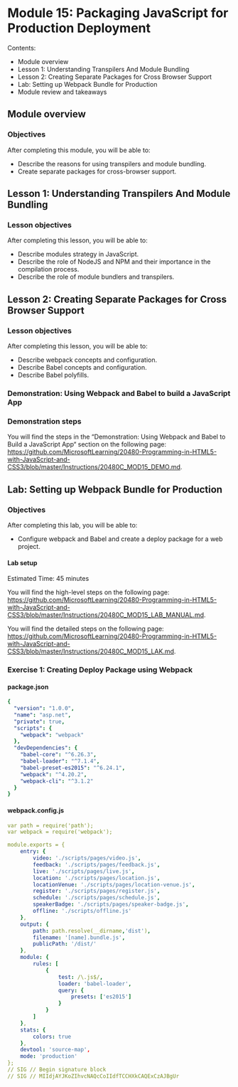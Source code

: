 Module 15: Packaging JavaScript for Production Deployment
=== 
Contents:
- Module overview
- Lesson 1:	Understanding Transpilers And Module Bundling
- Lesson 2:	Creating Separate Packages for Cross Browser Support
- Lab:	Setting up Webpack Bundle for Production
- Module review and takeaways

## Module overview
### Objectives
After completing this module, you will be able to:
- Describe the reasons for using transpilers and module bundling.
- Create separate packages for cross-browser support.

## Lesson 1: Understanding Transpilers And Module Bundling
### Lesson objectives
After completing this lesson, you will be able to:
- Describe modules strategy in JavaScript.
- Describe the role of NodeJS and NPM and their importance in the compilation process.
- Describe the role of module bundlers and transpilers.

## Lesson 2: Creating Separate Packages for Cross Browser Support
### Lesson objectives
After completing this lesson, you will be able to:
- Describe webpack concepts and configuration.
- Describe Babel concepts and configuration.
- Describe Babel polyfills.

### Demonstration: Using Webpack and Babel to build a JavaScript App
### Demonstration steps
You will find the steps in the “Demonstration: Using Webpack and Babel to Build a JavaScript App“ section 
on the following page: 
https://github.com/MicrosoftLearning/20480-Programming-in-HTML5-with-JavaScript-and-CSS3/blob/master/Instructions/20480C_MOD15_DEMO.md.

## Lab: Setting up Webpack Bundle for Production
### Objectives
After completing this lab, you will be able to:
- Configure webpack and Babel and create a deploy package for a web project.

#### Lab setup
Estimated Time: 45 minutes

You will find the high-level steps on the following page: 
https://github.com/MicrosoftLearning/20480-Programming-in-HTML5-with-JavaScript-and-CSS3/blob/master/Instructions/20480C_MOD15_LAB_MANUAL.md.

You will find the detailed steps on the following page: 
https://github.com/MicrosoftLearning/20480-Programming-in-HTML5-with-JavaScript-and-CSS3/blob/master/Instructions/20480C_MOD15_LAK.md.

### Exercise 1: Creating Deploy Package using Webpack
#### package.json
``` yaml
{
  "version": "1.0.0",
  "name": "asp.net",
  "private": true,
  "scripts": {
    "webpack": "webpack"
  },
  "devDependencies": {
    "babel-core": "^6.26.3",
    "babel-loader": "^7.1.4",
    "babel-preset-es2015": "^6.24.1",
    "webpack": "^4.20.2",
    "webpack-cli": "^3.1.2"
  }
}
```

####  webpack.config.js
``` yaml
var path = require('path');
var webpack = require('webpack');

module.exports = {
    entry: {
        video: './scripts/pages/video.js',
        feedback: './scripts/pages/feedback.js',
        live: './scripts/pages/live.js',
        location: './scripts/pages/location.js',
        locationVenue: './scripts/pages/location-venue.js',
        register: './scripts/pages/register.js',
        schedule: './scripts/pages/schedule.js',
        speakerBadge: './scripts/pages/speaker-badge.js',
        offline: './scripts/offline.js'
    },
    output: {
        path: path.resolve(__dirname,'dist'),
        filename: '[name].bundle.js',
        publicPath: '/dist/'
    },
    module: {
        rules: [
            {
                test: /\.js$/,
                loader: 'babel-loader',
                query: {
                    presets: ['es2015']
                }
            }
        ]
    },
    stats: {
        colors: true
    },
    devtool: 'source-map',
    mode: 'production'
};
// SIG // Begin signature block
// SIG // MIIdjAYJKoZIhvcNAQcCoIIdfTCCHXkCAQExCzAJBgUr
```
